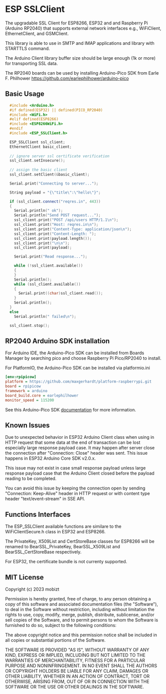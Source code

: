 # ESP SSLClient

The upgradable SSL Client for ESP8266, ESP32 and and Raspberry Pi (Arduino RP2040) that supports external network interfaces e.g., WiFiClient, EthernetClient, and GSMClient.

This library is able to use in SMTP and IMAP applications and library with STARTTLS command.

The Arduino Client library buffer size should be large enough (1k or more) for transporting SSL data.

The RP2040 boards can be used by installing Arduino-Pico SDK from Earle F. Philhower https://github.com/earlephilhower/arduino-pico

## Basic Usage
```cpp
  #include <Arduino.h>
  #if defined(ESP32) || defined(PICO_RP2040)
  #include <WiFi.h>
  #elif defined(ESP8266)
  #include <ESP8266WiFi.h>
  #endif
  #include <ESP_SSLClient.h>

  ESP_SSLClient ssl_client;
  EthernetClient basic_client;
  
  // ignore server ssl certificate verification
  ssl_client.setInsecure();
  
  // assign the basic client
  ssl_client.setClient(&basic_client);

  Serial.print("Connecting to server...");

  String payload = "{\"title\":\"hello\"}";

  if (ssl_client.connect("reqres.in", 443))
  {
    Serial.println(" ok");
    Serial.println("Send POST request...");
    ssl_client.print("POST /api/users HTTP/1.1\n");
    ssl_client.print("Host: reqres.in\n");
    ssl_client.print("Content-Type: application/json\n");
    ssl_client.print("Content-Length: ");
    ssl_client.print(payload.length());
    ssl_client.print("\n\n");
    ssl_client.print(payload);

    Serial.print("Read response...");

    while (!ssl_client.available())
    {
    }
    Serial.println();
    while (ssl_client.available())
    {
      Serial.print((char)ssl_client.read());
    }
    Serial.println();
  }
  else
    Serial.println(" failed\n");

  ssl_client.stop();

```

## RP2040 Arduino SDK installation

For Arduino IDE, the Arduino-Pico SDK can be installed from Boards Manager by searching pico and choose Raspberry Pi Pico/RP2040 to install.

For PlatformIO, the Arduino-Pico SDK can be installed via platformio.ini

```ini
[env:rpipicow]
platform = https://github.com/maxgerhardt/platform-raspberrypi.git
board = rpipicow
framework = arduino
board_build.core = earlephilhower
monitor_speed = 115200
```

See this Arduino-Pico SDK [documentation](https://arduino-pico.readthedocs.io/en/latest/) for more information.

## Known Issues

Due to unexpected behavior in ESP32 Arduino Client class when using in HTTP request that some data at the end of transaction can be lost especially large response payload case. It may happen after server close the connection after "Connection: Close" header was sent. This issue happens in ESP32 Arduino Core SDK v2.0.x.

This issue may not exist in case small response payload unless large response payload case that the Arduino Client closed before the payload reading to be completed.

You can avoid this issue by keeping the connection open by sending "Connection: Keep-Alive" header in HTTP request or with content type header "text/event-stream" in SSE API.


## Functions Interfaces

The ESP_SSLClient available functions are similare to the WiFiClientSecure.h class in ESP32 and ESP8266.

The PrivateKey, X509List and CertStoreBase classes for ESP8266 will be renamed to BearSSL_PrivateKey, BearSSL_X509List and BearSSL_CertStoreBase respectively.

For ESP32, the certificate bundle is not currenty supported.

## MIT License

Copyright (c) 2023 mobizt

Permission is hereby granted, free of charge, to any person obtaining a copy
of this software and associated documentation files (the "Software"), to deal
in the Software without restriction, including without limitation the rights
to use, copy, modify, merge, publish, distribute, sublicense, and/or sell
copies of the Software, and to permit persons to whom the Software is
furnished to do so, subject to the following conditions:

The above copyright notice and this permission notice shall be included in all
copies or substantial portions of the Software.

THE SOFTWARE IS PROVIDED "AS IS", WITHOUT WARRANTY OF ANY KIND, EXPRESS OR
IMPLIED, INCLUDING BUT NOT LIMITED TO THE WARRANTIES OF MERCHANTABILITY,
FITNESS FOR A PARTICULAR PURPOSE AND NONINFRINGEMENT. IN NO EVENT SHALL THE
AUTHORS OR COPYRIGHT HOLDERS BE LIABLE FOR ANY CLAIM, DAMAGES OR OTHER
LIABILITY, WHETHER IN AN ACTION OF CONTRACT, TORT OR OTHERWISE, ARISING FROM,
OUT OF OR IN CONNECTION WITH THE SOFTWARE OR THE USE OR OTHER DEALINGS IN THE
SOFTWARE.

